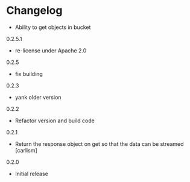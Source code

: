 Changelog
=============

- Ability to get objects in bucket

0.2.5.1

- re-license under Apache 2.0

0.2.5

- fix building

0.2.3

- yank older version

0.2.2

- Refactor version and build code

0.2.1

- Return the response object on get so that the data can be streamed [carlism]

0.2.0

- Initial release
